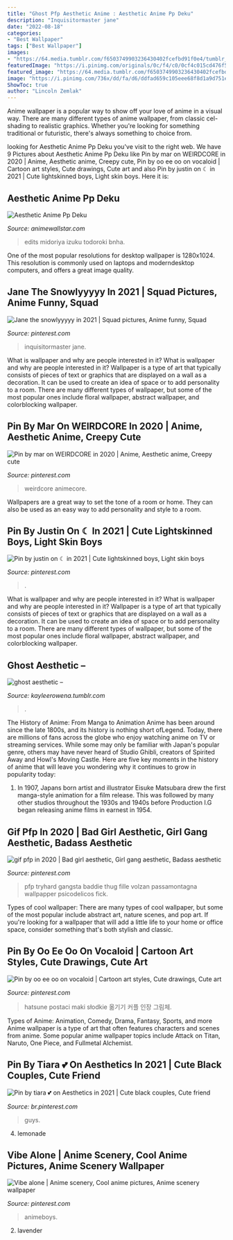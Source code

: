```yaml
---
title: "Ghost Pfp Aesthetic Anime : Aesthetic Anime Pp Deku"
description: "Inquisitormaster jane"
date: "2022-08-18"
categories:
- "Best Wallpaper"
tags: ["Best Wallpaper"]
images:
- "https://64.media.tumblr.com/f6503749903236430402fcefbd91f0e4/tumblr_om7pd0gGvD1sc4cp5o2_1280.png"
featuredImage: "https://i.pinimg.com/originals/0c/f4/c0/0cf4c015cd476f5f44c47b3d1aabff23.jpg"
featured_image: "https://64.media.tumblr.com/f6503749903236430402fcefbd91f0e4/tumblr_om7pd0gGvD1sc4cp5o2_1280.png"
image: "https://i.pinimg.com/736x/dd/fa/d6/ddfad659c105eee68f8d1a9d751eb229.jpg"
ShowToc: true
author: "Lincoln Zemlak"
---
```



Anime wallpaper is a popular way to show off your love of anime in a visual way. There are many different types of anime wallpaper, from classic cel-shading to realistic graphics. Whether you're looking for something traditional or futuristic, there's always something to choice from.

	

		
looking for Aesthetic Anime Pp Deku you've visit to the right web. We have 9 Pictures about Aesthetic Anime Pp Deku like Pin by mar on WEIRDCORE in 2020 | Anime, Aesthetic anime, Creepy cute, Pin by oo ee oo on vocaloid | Cartoon art styles, Cute drawings, Cute art and also Pin by justin on ☾ in 2021 | Cute lightskinned boys, Light skin boys. Here it is:
		
    
## Aesthetic Anime Pp Deku

<img loading=lazy src="https://i.pinimg.com/originals/0c/f4/c0/0cf4c015cd476f5f44c47b3d1aabff23.jpg" onerror="this.onerror=null;this.src='https://tse1.mm.bing.net/th?id=OIP.hD6wq6rDm6rF8Ye7Ildu2wAAAA&amp;pid=15.1';" alt="Aesthetic Anime Pp Deku">

_Source: animewallstar.com_

>edits midoriya izuku todoroki bnha. 

	

One of the most popular resolutions for desktop wallpaper is 1280x1024. This resolution is commonly used on laptops and moderndesktop computers, and offers a great image quality.

    
## Jane The Snowlyyyyy In 2021 | Squad Pictures, Anime Funny, Squad

<img loading=lazy src="https://i.pinimg.com/736x/1f/ca/37/1fca37af3428fbe6a50b60ed5102a749.jpg" onerror="this.onerror=null;this.src='https://tse4.mm.bing.net/th?id=OIP.2jmpM5dY-VOMJLJFEV4LLwAAAA&amp;pid=15.1';" alt="Jane the snowlyyyyy in 2021 | Squad pictures, Anime funny, Squad">

_Source: pinterest.com_

>inquisitormaster jane. 

	

What is wallpaper and why are people interested in it?
What is wallpaper and why are people interested in it?
Wallpaper is a type of art that typically consists of pieces of text or graphics that are displayed on a wall as a decoration. It can be used to create an idea of space or to add personality to a room. There are many different types of wallpaper, but some of the most popular ones include floral wallpaper, abstract wallpaper, and colorblocking wallpaper.

    
## Pin By Mar On WEIRDCORE In 2020 | Anime, Aesthetic Anime, Creepy Cute

<img loading=lazy src="https://i.pinimg.com/736x/5f/27/48/5f2748c4eacf24a216c27e1907e0f35a.jpg" onerror="this.onerror=null;this.src='https://tse3.mm.bing.net/th?id=OIP._kbdeL5yWBFtgoSA4xLFqAHaJ3&amp;pid=15.1';" alt="Pin by mar on WEIRDCORE in 2020 | Anime, Aesthetic anime, Creepy cute">

_Source: pinterest.com_

>weirdcore animecore. 

	

Wallpapers are a great way to set the tone of a room or home. They can also be used as an easy way to add personality and style to a room.

    
## Pin By Justin On ☾ In 2021 | Cute Lightskinned Boys, Light Skin Boys

<img loading=lazy src="https://i.pinimg.com/736x/0e/0b/8a/0e0b8aa095373f39966e9602172f18eb.jpg" onerror="this.onerror=null;this.src='https://tse4.mm.bing.net/th?id=OIP._t-OJM98oHnGYf1pWLONTAHaJP&amp;pid=15.1';" alt="Pin by justin on ☾ in 2021 | Cute lightskinned boys, Light skin boys">

_Source: pinterest.com_

>. 

	

What is wallpaper and why are people interested in it?
What is wallpaper and why are people interested in it?
Wallpaper is a type of art that typically consists of pieces of text or graphics that are displayed on a wall as a decoration. It can be used to create an idea of space or to add personality to a room. There are many different types of wallpaper, but some of the most popular ones include floral wallpaper, abstract wallpaper, and colorblocking wallpaper.

    
## Ghost Aesthetic –

<img loading=lazy src="https://64.media.tumblr.com/f6503749903236430402fcefbd91f0e4/tumblr_om7pd0gGvD1sc4cp5o2_1280.png" onerror="this.onerror=null;this.src='https://tse2.mm.bing.net/th?id=OIP.b-cGr7uOnbUOSSog-K42XwHaEh&amp;pid=15.1';" alt="ghost aesthetic –">

_Source: kayleerowena.tumblr.com_

>. 

	

The History of Anime: From Manga to Animation
Anime has been around since the late 1800s, and its history is nothing short ofLegend. Today, there are millions of fans across the globe who enjoy watching anime on TV or streaming services. While some may only be familiar with Japan's popular genre, others may have never heard of Studio Ghibli, creators of Spirited Away and Howl's Moving Castle. Here are five key moments in the history of anime that will leave you wondering why it continues to grow in popularity today:
1) In 1907, Japans born artist and illustrator Eisuke Matsubara drew the first manga-style animation for a film release. This was followed by many other studios throughout the 1930s and 1940s before Production I.G began releasing anime films in earnest in 1954.

    
## Gif Pfp In 2020 | Bad Girl Aesthetic, Girl Gang Aesthetic, Badass Aesthetic

<img loading=lazy src="https://i.pinimg.com/736x/dd/fa/d6/ddfad659c105eee68f8d1a9d751eb229.jpg" onerror="this.onerror=null;this.src='https://tse3.mm.bing.net/th?id=OIP.VWFYPp7RuuUAWQurYzr48gAAAA&amp;pid=15.1';" alt="gif pfp in 2020 | Bad girl aesthetic, Girl gang aesthetic, Badass aesthetic">

_Source: pinterest.com_

>pfp tryhard gangsta baddie thug fille volzan passamontagna wallpapper psicodelicos fick. 

	

Types of cool wallpaper:
There are many types of cool wallpaper, but some of the most popular include abstract art, nature scenes, and pop art. If you're looking for a wallpaper that will add a little life to your home or office space, consider something that's both stylish and classic.

    
## Pin By Oo Ee Oo On Vocaloid | Cartoon Art Styles, Cute Drawings, Cute Art

<img loading=lazy src="https://i.pinimg.com/736x/e5/a9/a7/e5a9a7324ee2769475ac29598b0d9fd8.jpg" onerror="this.onerror=null;this.src='https://tse2.mm.bing.net/th?id=OIP.N0myDFpFbrCLDYNB0AytMwHaKY&amp;pid=15.1';" alt="Pin by oo ee oo on vocaloid | Cartoon art styles, Cute drawings, Cute art">

_Source: pinterest.com_

>hatsune postaci maki słodkie 옮기기 커플 인장 그림체. 

	

Types of Anime: Animation, Comedy, Drama, Fantasy, Sports, and more
Anime wallpaper is a type of art that often features characters and scenes from anime. Some popular anime wallpaper topics include Attack on Titan, Naruto, One Piece, and Fullmetal Alchemist.

    
## Pin By Tiara 💕 On Aesthetics In 2021 | Cute Black Couples, Cute Friend

<img loading=lazy src="https://i.pinimg.com/736x/c7/26/8f/c7268f5a4d9f0d1cb3698b077763c592.jpg" onerror="this.onerror=null;this.src='https://tse2.mm.bing.net/th?id=OIP.laHzgl7zobn1C3XkbFYmsgHaJQ&amp;pid=15.1';" alt="Pin by tiara 💕 on Aesthetics in 2021 | Cute black couples, Cute friend">

_Source: br.pinterest.com_

>guys. 

	

4. lemonade 

    
## Vibe Alone | Anime Scenery, Cool Anime Pictures, Anime Scenery Wallpaper

<img loading=lazy src="https://i.pinimg.com/736x/11/0d/0b/110d0b350ff7d7e6f9b40dfcfd58f7a2.jpg" onerror="this.onerror=null;this.src='https://tse1.mm.bing.net/th?id=OIP.lAtH7P96scr7-QtwzJXDsAHaQD&amp;pid=15.1';" alt="Vibe alone | Anime scenery, Cool anime pictures, Anime scenery wallpaper">

_Source: pinterest.com_

>animeboys. 

	

2. lavender 

